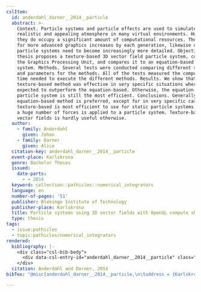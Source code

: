 ```yaml
---
cslItem:
  id: anderdahl_darner__2014__particle
  abstract: >-
    Context. Particle systems and particle effects are used to simulate a
    realistic and appealing atmosphere in many virtual environments. However,
    they do occupy a significant amount of computational resources. The demand
    for more advanced graphics increases by each generation, likewise does
    particle systems need to become increasingly more detailed. Objectives. This
    thesis proposes a texture-based 3D vector field particle system, computed on
    the Graphics Processing Unit, and compares it to an equation-based particle
    system. Methods. Several tests were conducted comparing different situations
    and parameters for the methods. All of the tests measured the computational
    time needed to execute the different methods. Results. We show that the
    texture-based method was effective in very specific situations where it was
    expected to outperform the equation-based. Otherwise, the equation-based
    particle system is still the most efficient. Conclusions. Generally the
    equation-based method is preferred, except for in very specific cases. The
    texture-based is most efficient to use for static particle systems and when
    a huge number of forces is applied to a particle system. Texture-based
    vector fields is hardly useful otherwise.
  author:
    - family: Anderdahl
      given: Johan
    - family: Darner
      given: Alice
  citation-key: anderdahl_darner__2014__particle
  event-place: Karlskrona
  genre: Bachelor Theses
  issued:
    date-parts:
      - - 2014
  keyword: collection::pathicles::numerical_integrators
  language: en
  number-of-pages: '51'
  publisher: Blekinge Institute of Technology
  publisher-place: Karlskrona
  title: Particle systems using 3D vector fields with OpenGL compute shaders
  type: thesis
tags:
  - issue:pathicles
  - topic:pathicles/numerical_integrators
rendered:
  bibliography: |-
    <div class="csl-bib-body">
      <div data-csl-entry-id="anderdahl_darner__2014__particle" class="csl-entry">Anderdahl, J. and Darner, A. 2014 <i>Particle systems using 3D vector fields with OpenGL compute shaders</i>. Bachelor Theses. Blekinge Institute of Technology.</div>
    </div>
  citation: Anderdahl and Darner, 2014
bibTex: "@misc{anderdahl_darner__2014__particle,\n\taddress = {Karlskrona},\n\tauthor = {Anderdahl, Johan and Darner, Alice},\n\tyear = {2014},\n\tschool = {Blekinge Institute of Technology},\n\ttitle = {Particle systems using 3D vector fields with {OpenGL} compute shaders},\n\ttype = {Bachelor {Theses}},\n}\n\n"

---
```

